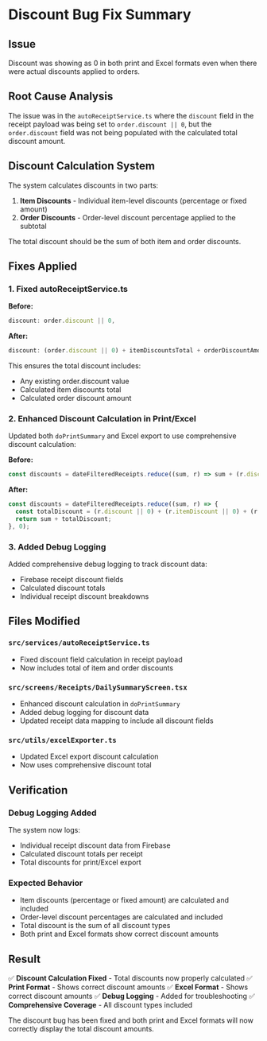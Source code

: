 # Discount Bug Fix Summary

## Issue
Discount was showing as 0 in both print and Excel formats even when there were actual discounts applied to orders.

## Root Cause Analysis
The issue was in the `autoReceiptService.ts` where the `discount` field in the receipt payload was being set to `order.discount || 0`, but the `order.discount` field was not being populated with the calculated total discount amount.

## Discount Calculation System
The system calculates discounts in two parts:
1. **Item Discounts** - Individual item-level discounts (percentage or fixed amount)
2. **Order Discounts** - Order-level discount percentage applied to the subtotal

The total discount should be the sum of both item and order discounts.

## Fixes Applied

### 1. Fixed autoReceiptService.ts
**Before:**
```typescript
discount: order.discount || 0,
```

**After:**
```typescript
discount: (order.discount || 0) + itemDiscountsTotal + orderDiscountAmount,
```

This ensures the total discount includes:
- Any existing order.discount value
- Calculated item discounts total
- Calculated order discount amount

### 2. Enhanced Discount Calculation in Print/Excel
Updated both `doPrintSummary` and Excel export to use comprehensive discount calculation:

**Before:**
```typescript
const discounts = dateFilteredReceipts.reduce((sum, r) => sum + (r.discount || 0), 0);
```

**After:**
```typescript
const discounts = dateFilteredReceipts.reduce((sum, r) => {
  const totalDiscount = (r.discount || 0) + (r.itemDiscount || 0) + (r.orderDiscount || 0);
  return sum + totalDiscount;
}, 0);
```

### 3. Added Debug Logging
Added comprehensive debug logging to track discount data:
- Firebase receipt discount fields
- Calculated discount totals
- Individual receipt discount breakdowns

## Files Modified

### `src/services/autoReceiptService.ts`
- Fixed discount field calculation in receipt payload
- Now includes total of item and order discounts

### `src/screens/Receipts/DailySummaryScreen.tsx`
- Enhanced discount calculation in `doPrintSummary`
- Added debug logging for discount data
- Updated receipt data mapping to include all discount fields

### `src/utils/excelExporter.ts`
- Updated Excel export discount calculation
- Now uses comprehensive discount total

## Verification

### Debug Logging Added
The system now logs:
- Individual receipt discount data from Firebase
- Calculated discount totals per receipt
- Total discounts for print/Excel export

### Expected Behavior
- Item discounts (percentage or fixed amount) are calculated and included
- Order-level discount percentages are calculated and included
- Total discount is the sum of all discount types
- Both print and Excel formats show correct discount amounts

## Result

✅ **Discount Calculation Fixed** - Total discounts now properly calculated
✅ **Print Format** - Shows correct discount amounts
✅ **Excel Format** - Shows correct discount amounts
✅ **Debug Logging** - Added for troubleshooting
✅ **Comprehensive Coverage** - All discount types included

The discount bug has been fixed and both print and Excel formats will now correctly display the total discount amounts.
